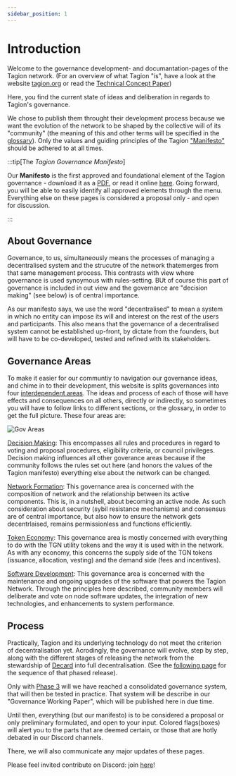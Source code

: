 ```yaml
---
sidebar_position: 1
---
```


# Introduction

Welcome to the governance development- and documantation-pages of the Tagion network.
(For an overview of what Tagion "is", have a look at the website [tagion.org](https://tagion.org) or read the [Technical Concept Paper](https://www.tagion.org/resources/tagion-whitepaper.pdf))

Here, you find the current state of ideas and deliberation in regards to Tagion's governance. 

We chose to publish them throught their development process because we want the evolution of the network to be shaped by the collective will of its "community" (the meaning of this and other terms will be specified in the [glossary](./glossary)). Only the values and guiding principles of the Tagion ["Manifesto"](./manifesto) should be adhered to at all times. 

:::tip[The _Tagion Governance Manifesto_]

Our **Manifesto** is the first approved and foundational element of the Tagion governance - download it as a [PDF](https://www.tagion.org/resources/tagion-manifesto.pdf), or read it online [here](./intro/manifesto). 
Going forward, you will be able to easily identify all approved elements through the menu. Everything else on these pages is considered a proposal only - and open for discussion. 

:::

## About Governance

Governance, to us, simultaneously means the processes of managing a decentralised system and the strucutre of the network thatemerges from that same management process. This contrasts with view where governance is used synoymous with rules-setting. BUt of course this part of governance is included in out view and the governance are "decision making" (see below) is of central importance.

As our manifesto says, we use the word "decentralised" to mean a system in which no entity can impose its will and interest on the rest of the users and participants. This also means that the governance of a decentralised system cannot be established up-front, by dictate from the founders, but will have to be co-developed, tested and refined with its stakeholders. 

## Governance Areas 

To make it easier for our communtiy to navigation our governance ideas, and chime in to their development, this website is splits governances into four [interdependent areas](./governance_areas). The ideas and process of each of those will have effects and consequences on all others, directly or indirectly, so sometimes you will have to follow links to different sections, or the glossary, in order to get the full picture. 
These four areas are: 

![Gov Areas](/img/Gov_areas.png)

[Decision Making](/gov/governance_areas/decision_making): This encompasses all rules and procedures in regard to voting and proposal procedures, eligibility criteria, or council privileges. Decision making influences all other goverance areas because if the community follows the rules set out here (and honors the values of the Tagion manifesto) everything else about the network can be changed.  

[Network  Formation](/gov/governance_areas/network_formation): This governance area is concerned with the composition of network and the relationship between its active components. This is, in a nutshell, about becoming an active node. As such consideration about security (sybil resistance mechanisms) and consensus are of central importance, but also how to ensure the network gets decentrlaised, remains permissionless and functions efficiently. 

[Token Economy](/gov/governance_areas/token_economy): This governance area is mostly concerned with everything to do with the TGN utility tokens and the way it is used with in the network. As with any economy, this concerns the supply side of the TGN tokens (issuance, allocation, vesting) and the demand side (fees and incentives). 

[Software Development](/gov/governance_areas/software_development): This governance area is concerned with the maintenance and ongoing upgrades of the software that powers the Tagion Network. Through the principles here described, community members will deliberate and vote on node software updates, the integration of new technologies, and enhancements to system performance. 


## Process

Practically, Tagion and its underlying technology do not meet the criterion of decentralisation yet. Acrodingly, the governance will evolve, step by step, along with the different stages of releasing the network from the stewardship of [Decard](https://www.tagion.org/about/) into full decentralisation. (See the [following page](/gov/intro/phased_release) for the sequence of that phased release).

Only with [Phase 3](/gov/intro/phased_release.md#3-curated-release) will we have reached a consolidated governance system, that will then be tested in practice. That system will be describe in our "Governance Working Paper", which will be published here in due time. 

Until then, everything (but our manifesto) is to be considered a proposal or only preliminary formulated, and open to your input. Colored flags(boxes) will alert you to the parts that are deemed certain, or those that are hotly debated in our Discord channels.

There, we will also communicate any major updates of these pages.

Please feel invited contribute on Discord: join [here](https://discord.gg/wE4AA64a)!
